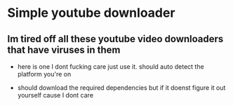 # Simple youtube downloader

## Im tired off all these youtube video downloaders that have viruses in them

- here is one I dont fucking care just use it. should auto detect the platform you're on

- should download the required dependencies but if it doenst figure it out yourself cause I dont care
